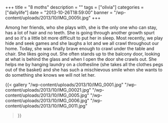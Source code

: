 +++
title = "8 moths"
description = ""
tags = ["olivia"]
categories = ["dailylife"]
date = "2013-10-26T18:59:00"
banner = "/wp-content/uploads/2013/10/IMG_0005t.jpg"
+++

Among her friends, who she plays with, she is the only one who can stay, has a lot of hair and no teeth. She is going through another growth spurt and so it's
a little bit more difficult to put her in sleep. Most recently, we play hide and seek games and she
laughs a lot and we all crawl throughout our home. Today, she was finally brave enough to crawl
under the table and chair. She likes going out. She often stands up to the balcony door, looking at
what is behind the glass and when I open the door she crawls out. She helps me by hanging laundry
on a clothesline (she takes all the clothes pegs out of the basket) and she has such a mischievous
smile when she wants to do something she knows we will not let her.

{{< gallery
    "/wp-content/uploads/2013/10/IMG_0001.jpg"
    "/wp-content/uploads/2013/10/IMG_00021.jpg"
    "/wp-content/uploads/2013/10/IMG_0005.jpg"
    "/wp-content/uploads/2013/10/IMG_0006.jpg"
    "/wp-content/uploads/2013/10/IMG_0011.jpg"
>}}
